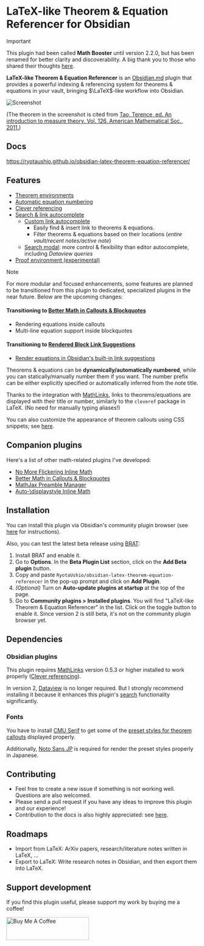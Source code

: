 # LaTeX-like Theorem & Equation Referencer for Obsidian

> [!important]
> This plugin had been called **Math Booster** until version 2.2.0, but has been renamed for better clarity and discoverability. A big thank you to those who shared their thoughts [here](https://github.com/RyotaUshio/obsidian-math-booster/issues/210).

**LaTeX-like Theorem & Equation Referencer** is an [Obsidian.md](https://obsidian.md/) plugin that provides a powerful indexing & referencing system for theorems & equations in your vault, bringing $\LaTeX$-like workflow into Obsidian.

![Screenshot](https://raw.githubusercontent.com/RyotaUshio/obsidian-math-booster/1c7b106fcfbddccdcda8451de1c21a094994b686/docs/fig/screenshot.png)

(The theorem in the screenshot is cited from [Tao, Terence, ed. An introduction to measure theory. Vol. 126. American Mathematical Soc., 2011.](https://terrytao.files.wordpress.com/2012/12/gsm-126-tao5-measure-book.pdf))

## Docs

https://ryotaushio.github.io/obsidian-latex-theorem-equation-referencer/

## Features

- [Theorem environments](https://ryotaushio.github.io/obsidian-latex-theorem-equation-referencer/theorem-callouts/theorem-callouts.html)
- [Automatic equation numbering](https://ryotaushio.github.io/obsidian-latex-theorem-equation-referencer/equations.html)
- [Clever referencing](https://ryotaushio.github.io/obsidian-latex-theorem-equation-referencer/clever-referencing.html)
- [Search & link autocomplete](https://ryotaushio.github.io/obsidian-latex-theorem-equation-referencer/search-&-link-autocomplete/search-&-link-autocomplete.html)
  - [Custom link autocomplete](https://ryotaushio.github.io/obsidian-latex-theorem-equation-referencer/search-&-link-autocomplete/custom-link-autocomplete.html)
    - Easily find & insert link to theorems & equations.
    - Filter theorems & equations based on their locations (*entire vault/recent notes/active note*)
  - [Search modal](https://ryotaushio.github.io/obsidian-latex-theorem-equation-referencer/search-&-link-autocomplete/search-modal.html): more control & flexibility than editor autocomplete, including *Dataview queries*
- [Proof environment (experimental)](https://ryotaushio.github.io/obsidian-latex-theorem-equation-referencer/proof-environment.html)

> [!note]
> For more modular and focused enhancements, some features are planned to be transitioned from this plugin to dedicated, specialized plugins in the near future. Below are the upcoming changes:
> 
> #### Transitioning to [**Better Math in Callouts & Blockquotes**](https://github.com/RyotaUshio/obsidian-math-in-callout)
> 
> - Rendering equations inside callouts
> - Multi-line equation support inside blockquotes
> 
> #### Transitioning to [**Rendered Block Link Suggestions**](https://github.com/RyotaUshio/obsidian-rendered-block-link-suggestions)
> 
> - [Render equations in Obsidian's built-in link suggestions](https://ryotaushio.github.io/obsidian-latex-theorem-equation-referencer/search-&-link-autocomplete/enhancing-obsidian's-built-in-link-autocomplete.html)

Theorems & equations can be **dynamically/automatically numbered**, while you can statically/manually number them if you want.
The number prefix can be either explicitly specified or automatically inferred from the note title.

Thanks to the integration with [MathLinks](https://github.com/zhaoshenzhai/obsidian-mathlinks), links to theorems/equations are displayed with their title or number, similarly to the `cleveref` package in LaTeX. (No need for manually typing aliases!)

You can also customize the appearance of theorem callouts using CSS snippets; see [here](https://ryotaushio.github.io/obsidian-latex-theorem-equation-referencer/theorem-callouts/styling.html).

## Companion plugins

Here's a list of other math-related plugins I've developed:

- [No More Flickering Inline Math](https://github.com/RyotaUshio/obsidian-inline-math)
- [Better Math in Callouts & Blockquotes](https://github.com/RyotaUshio/obsidian-math-in-callout)
- [MathJax Preamble Manager](https://github.com/RyotaUshio/obsidian-mathjax-preamble-manager)
- [Auto-\\displaystyle Inline Math](https://github.com/RyotaUshio/obsidian-auto-displaystyle-inline-math)

## Installation

You can install this plugin via Obsidian's community plugin browser (see [here](https://help.obsidian.md/Extending+Obsidian/Community+plugins#Install+a+community+plugin) for instructions).

Also, you can test the latest beta release using [BRAT](https://github.com/TfTHacker/obsidian42-brat):

1.  Install BRAT and enable it.
2.  Go to **Options**. In the **Beta Plugin List** section, click on the **Add Beta plugin** button.
3.  Copy and paste `RyotaUshio/obsidian-latex-theorem-equation-referencer` in the pop-up prompt and click on **Add Plugin**.
4.  _(Optional)_ Turn on **Auto-update plugins at startup** at the top of the page.
5.  Go to **Community plugins > Installed plugins**. You will find "LaTeX-like Theorem & Equation Referencer" in the list. Click on the toggle button to enable it.
Since version 2 is still beta, it's not on the community plugin browser yet.

## Dependencies

### Obsidian plugins

This plugin requires [MathLinks](https://github.com/zhaoshenzhai/obsidian-mathlinks) version 0.5.3 or higher installed to work properly ([Clever referencing](https://ryotaushio.github.io/obsidian-latex-theorem-equation-referencer/clever-referencing.html)).

In version 2, [Dataview](https://github.com/blacksmithgu/obsidian-dataview) is no longer required. But I strongly recommend installing it because it enhances this plugin's [search](https://ryotaushio.github.io/obsidian-latex-theorem-equation-referencer/search-&-link-auto-completion/search-modal.html) functionality significantly.

### Fonts

You have to install [CMU Serif](https://www.cufonfonts.com/font/cmu-serif) to get some of the [preset styles for theorem callouts](https://ryotaushio.github.io/obsidian-latex-theorem-equation-referencer/theorem-callouts/styling.html) displayed properly.

Additionally, [Noto Sans JP](https://fonts.google.com/noto/specimen/Noto+Sans+JP) is required for render the preset styles properly in Japanese.

## Contributing

- Feel free to create a new issue if something is not working well. Questions are also welcomed.
- Please send a pull request if you have any ideas to improve this plugin and our experience!
- Contribution to the docs is also highly appreciated: see [here](https://github.com/RyotaUshio/obsidian-latex-theorem-equation-referencer-docs).

## Roadmaps

- Import from LaTeX: ArXiv papers, research/literature notes written in LaTeX, ...
- Export to LaTeX: Write research notes in Obsidian, and then export them into LaTeX.

## Support development

If you find this plugin useful, please support my work by buying me a coffee!

<a href="https://www.buymeacoffee.com/ryotaushio" target="_blank"><img src="https://cdn.buymeacoffee.com/buttons/v2/default-yellow.png" alt="Buy Me A Coffee" style="height: 60px !important;width: 217px !important;" ></a>
